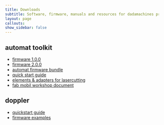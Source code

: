 ```yaml
---
title: Downloads
subtitle: Software, firmware, manuals and resources for dadamachines products.
layout: page
callouts: 
show_sidebar: false
---
```


<!-- automat toolkit downloads -->
<div class="dada-a automat-downloads mt-6">
  <h2 class="is-size-2">automat toolkit</h2>
  <ul class="list-reset mt-0">
    <li><a class="is-size-3-desktop" href="https://docs.dadamachines.com/download/automat-sw_1.0.0.ino.automat.uf2" target="_blank">firmware 1.0.0</a></li>
    <li><a class="is-size-3-desktop" href="https://docs.dadamachines.com/download/automat-sw_2.0.0.ino.automat.uf2" target="_blank">firmware 2.0.0</a></li>
    <li><a class="is-size-3-desktop" href="https://docs.dadamachines.com/download/dadaupdatefilesnew_2.0.0.zip" target="_blank">automat firmware bundle</a></li>
    <li><a class="is-size-3-desktop" href="https://docs.dadamachines.com/download/dadamachines-automat_quickstart.pdf" target="_blank">quick start guide</a></li>
    <li><a class="is-size-3-desktop" href="https://github.com/dadamachines/automattoolkit-adapters-elements" target="_blank">elements & adapters for lasercutting</a></li>
    <li><a class="is-size-3-desktop" href="https://docs.dadamachines.com/download/workshop_dadamachine.pdf" target="_blank">fab mobil workshop document</a></li>
  </ul>
</div>

<!-- doppler downloads -->
<div class="dada-a doppler-downloads mt-6">
  <h2 class="is-size-2 pt-6">doppler</h2>
  <ul class="list-reset mt-0">
    <li><a class="is-size-3-desktop" href="https://github.com/dadamachines/doppler/blob/master/hardware/doppler-quickstart_print.pdf" target="_blank">quickstart guide</a></li>
    <li><a class="is-size-3-desktop" href="https://github.com/dadamachines/doppler-FPGA-firmware" target="_blank">firmware examples</a></li>
  </ul>
</div>
